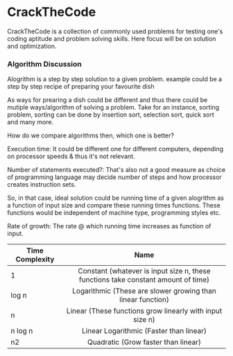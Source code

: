 # CrackTheCode
CrackTheCode is a collection of commonly used problems for testing one's coding aptitude and problem solving skills. Here focus will be on solution and optimization.

### Algorithm Discussion

Alogrithm is a step by step solution to a given problem. example could be a step by step recipe of preparing your favourite dish

As ways for prearing a dish could be different and thus there could be mutiple ways/algorithm of solving a problem. Take for an instance, sorting problem, sorting can be done by insertion sort, selection sort, quick sort and many more.

How do we compare algorithms then, which one is better? 

Execution time: It could be different one for different computers, depending on processor speeds & thus it's not relevant.

Number of statements executed?: That's also not a good measure as choice of programming language may decide number of steps and how processor creates instruction sets.

So, in that case, ideal solution could be running time of a given alogrithm as a function of input size and compare these running times functions. These functions would be independent of machine type, programming styles etc.

Rate of growth: The rate @ which running time increases as function of input.

Time Complexity  | Name
---------------  | :---------------------------------------------------------------------------------:
      1          | Constant (whatever is input size n, these functions take constant amount of time)
    log n        | Logarithmic (These are slower growing than linear function) 
      n          | Linear (These functions grow linearly with input size n) 
  n log n        | Linear Logarithmic (Faster than linear)
     n2          | Quadratic (Grow faster than linear) 



